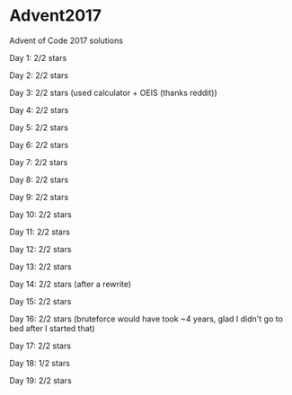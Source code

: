 # Advent2017

Advent of Code 2017 solutions

Day 1: 2/2 stars

Day 2: 2/2 stars

Day 3: 2/2 stars (used calculator + OEIS (thanks reddit))

Day 4: 2/2 stars

Day 5: 2/2 stars

Day 6: 2/2 stars

Day 7: 2/2 stars

Day 8: 2/2 stars

Day 9: 2/2 stars

Day 10: 2/2 stars

Day 11: 2/2 stars

Day 12: 2/2 stars

Day 13: 2/2 stars

Day 14: 2/2 stars (after a rewrite)

Day 15: 2/2 stars

Day 16: 2/2 stars (bruteforce would have took ~4 years, glad I didn't go to bed after I started that)

Day 17: 2/2 stars

Day 18: 1/2 stars

Day 19: 2/2 stars
